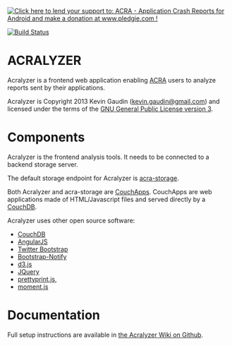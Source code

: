 <a href='http://www.pledgie.com/campaigns/18789'><img alt='Click here to lend your support to: ACRA - Application Crash Reports for Android and make a donation at www.pledgie.com !' src='http://www.pledgie.com/campaigns/18789.png?skin_name=chrome' border='0' /></a>


[![Build Status](https://travis-ci.org/ACRA/acralyzer.png)](https://travis-ci.org/ACRA/acralyzer)

ACRALYZER
=========

Acralyzer is a frontend web application enabling [ACRA](http://acra.ch) users to analyze reports sent by their applications.

Acralyzer is Copyright 2013 Kevin Gaudin (kevin.gaudin@gmail.com) and licensed under the terms of the [GNU General Public License version 3](COPYING).


Components
==========

Acralyzer is the frontend analysis tools. It needs to be connected to a backend storage server.

The default storage endpoint for Acralyzer is [acra-storage](http://github.com/ACRA/acra-storage).

Both Acralyzer and acra-storage are [CouchApps](http://couchapp.org).
CouchApps are web applications made of HTML/Javascript files and served directly by a [CouchDB](http://couchdb.apache.org).

Acralyzer uses other open source software:
  * [CouchDB](http://couchdb.apache.org)
  * [AngularJS](http://angularjs.org)
  * [Twitter Bootstrap](http://twitter.github.com/bootstrap/)
  * [Bootstrap-Notify](http://nijikokun.github.com/bootstrap-notify/)
  * [d3.js](http://d3js.org)
  * [JQuery](http://jquery.com/)
  * [prettyprint.js](http://james.padolsey.com/javascript/prettyprint-for-javascript/),
  * [moment.js](http://momentjs.com/)

Documentation
=============

Full setup instructions are available in [the Acralyzer Wiki on Github](https://github.com/ACRA/acralyzer/wiki).
